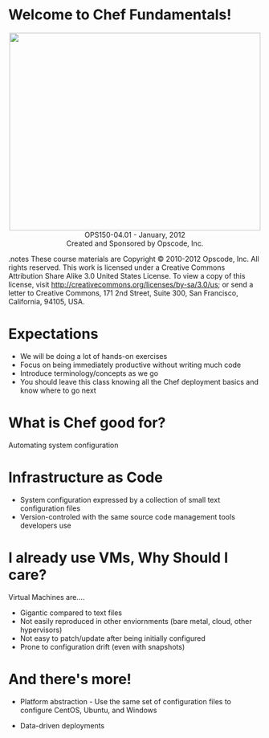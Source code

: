 # Welcome to Chef Fundamentals!

<center><img src="../images/oc-chef-logo.png" height="394" width="500" /></center>

<center>OPS150-04.01 - January, 2012</center>

<center>Created and Sponsored by Opscode, Inc.</center>

.notes These course materials are Copyright © 2010-2012 Opscode,
Inc. All rights reserved.  This work is licensed under a Creative
Commons Attribution Share Alike 3.0 United States License. To view a
copy of this license, visit
http://creativecommons.org/licenses/by-sa/3.0/us; or send a letter to
Creative Commons, 171 2nd Street, Suite 300, San Francisco,
California, 94105, USA.

# Expectations

* We will be doing a lot of hands-on exercises
* Focus on being immediately productive without writing much code
* Introduce terminology/concepts as we go
* You should leave this class knowing all the Chef deployment basics and know where to go next

# What is Chef good for?

Automating system configuration

# Infrastructure as Code

* System configuration expressed by a collection of small text configuration files
* Version-controled with the same source code management tools developers use

# I already use VMs, Why Should I care?

Virtual Machines are....

* Gigantic compared to text files
* Not easily reproduced in other enviornments (bare metal, cloud, other hypervisors)
* Not easy to patch/update after being initially configured
* Prone to configuration drift (even with snapshots)

# And there's more!

* Platform abstraction - Use the same set of configuration files to configure CentOS, Ubuntu, and Windows

* Data-driven deployments
